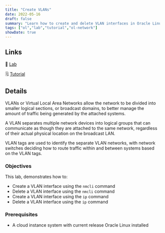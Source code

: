 ```yaml
---
title: "Create VLANs"
date: 2022-05-16
draft: false
summary: "Learn how to create and delete VLAN interfaces in Oracle Linux."
tags: ["ol","lab","tutorial","ol-network"]
showDate: true
---
```


## Links

:crescent_moon: [Lab](https://luna.oracle.com/lab/e8070728-d90b-41c9-8984-e4b1d98cee88)

:spiral_notepad: [Tutorial](https://docs.oracle.com/en/learn/ol-vlans)

## Details

VLANs or Virtual Local Area Networks allow the network to be divided into smaller logical sections, or broadcast domains, to better manage the amount of traffic being generated by the attached systems.

A VLAN separates multiple network devices into logical groups that can communicate as though they are attached to the same network, regardless of their actual physical location on the broadcast LAN.

VLAN tags are used to identify the separate VLAN networks, with network switches deciding how to route traffic within and between systems based on the VLAN tags.

### Objectives

This lab, demonstrates how to:

   - Create a VLAN interface using the `nmcli` command
   - Delete a VLAN interface using the `nmcli` command
   - Create a VLAN interface using the `ip` command
   - Delete a VLAN interface using the `ip` command

### Prerequisites

   - A cloud instance system with current release Oracle Linux installed


